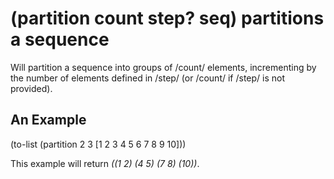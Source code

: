 # (partition count step? seq) partitions a sequence
Will partition a sequence into groups of /count/ elements, incrementing by the number of elements defined in /step/ (or /count/ if /step/ is not provided).

## An Example

  (to-list (partition 2 3 [1 2 3 4 5 6 7 8 9 10]))

This example will return _((1 2) (4 5) (7 8) (10))_.
